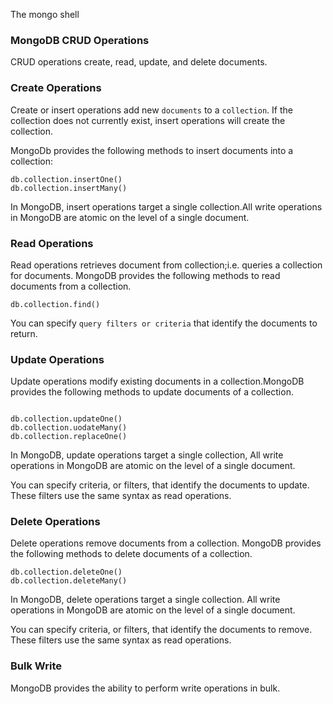The mongo shell

### MongoDB CRUD Operations

CRUD operations create, read, update, and delete documents.

### Create Operations

Create or insert operations add new `documents` to a `collection`. If the collection does not currently exist, insert operations will create the collection.

MongoDb provides the following methods to insert documents into a collection:

```shell
db.collection.insertOne()
db.collection.insertMany()
```
In MongoDB, insert operations target a single collection.All write operations in MongoDB are atomic on the level of a single document.

### Read Operations

Read operations retrieves document from collection;i.e. queries a collection for documents. MongoDB provides the following methods to read documents from a collection.

```shell
db.collection.find()
```
You can specify `query filters or criteria` that identify the documents to return.

### Update Operations

Update operations modify existing documents in a collection.MongoDB provides the following methods to update documents of a collection.

```shell

db.collection.updateOne()
db.collection.uodateMany()
db.collection.replaceOne()
```
In MongoDB, update operations target a single collection, All write operations in MongoDB are atomic on the level of a single document.

You can specify criteria, or filters, that identify the documents to update. These filters use the same syntax as read operations.

### Delete Operations

Delete operations remove documents from a collection. MongoDB provides the following methods to delete documents of a collection.

```shell
db.collection.deleteOne()
db.collection.deleteMany()

```
In MongoDB, delete operations target a single collection. All write operations in MongoDB are atomic on the level of a single document.

You can specify criteria, or filters, that identify the documents to remove. These filters use the same syntax as read operations.

### Bulk Write

MongoDB provides the ability to perform write operations in bulk.
